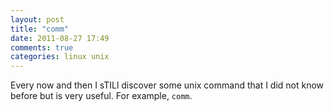 ```yaml
---
layout: post
title: "comm"
date: 2011-08-27 17:49
comments: true
categories: linux unix
---
```


Every now and then I sTILl discover some unix command that I did not know before but is very useful. For example, ``comm``.

